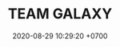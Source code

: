---
layout: liga-indigo-team
permalink: /team/:title.html
categories: LJ06 LIJ2 LIJ3 LIJ4 LIJ5 LIJ6 LIJ7 LIJ8 LIJ9 ILR7 TXG6 MEW8 TA9 team
liga: LIGA JOHTO
maincover: /assets/logos/TG.png
puntosLJMAYO24: 17
date: 2020-08-29 10:29:20 +0700
title: TEAM GALAXY
route: /liga-indigo
tag: johto042024
color: black
puntosLJ202404: 12
grupo: sur
background: '#F16C38'
cover: /assets/backCard.png
team: TEAM GALAXY
ID: TG
puntos: 7
pj: 4


team1: TG1
team2: partido4
team3: partido5
team4: partido4
team5: partido4
team6: partido3
team7: partido4
team8: partido4
team9: partido4





pt1: 0
pj1: 0
#PARTIDO 2
j2: RONDA 2
maincover2: /assets/logos/TR.png
p2: TG
r2: 2
pp2: TR
rr2: 0
bg2: rock rock
pt2: 0
pj2: 0
#PARTIDO 3
maincover3: /assets/logos/ZODIAC.png
j3: RONDA 3
p3: TG
r3: 2
rr3: 0
pp3: ZC
bg3: rock
pt3: 0
pj3: 0
#PARTIDO 4
maincover4: /assets/logos/DFS.png
j4: RONDA 4
p4: TG
r4: 2
rr4: 0
pp4: PEARL
bg4: rock rock
pt4: 0
pj4: 0
#PARTIDO 5
maincover5: /assets/logos/TSA.png
j5: RONDA 5
p5: TG
pp5: TSA
bg5: rock 
r5: 0
rr5: 0
pt5: 0
pj5: 0
#PARTIDO 6
maincover6: /assets/logos/TXG.png
j6: RONDA 6
bg6: rock 
p6: TG
r6: 0
pp6: TXG
rr6: 0
pt6: 0
pj6: 0
#PARTIDO 7
maincover7: /assets/logos/ILEAGUE.png
j7: RONDA 7
p7: TG
pp7: IL
bg7: rock 
r7: 0
rr7: 0
pt7: 0
pj7: 0
#PARTIDO 8
maincover8: /assets/logos/LGN.png
j8: RONDA 8
bg8: rock 
p8: TG
pp8: MEW
r8: 0
rr8: 0
pt8: 0
pj8: 0
#PARTIDO 9
maincover9: /assets/logos/TA.png
j9: RONDA 9
bg9: rock
p9: TG
r9: 0
pp9: TA
rr9: 0
pt9: 0
pj9: 0

---